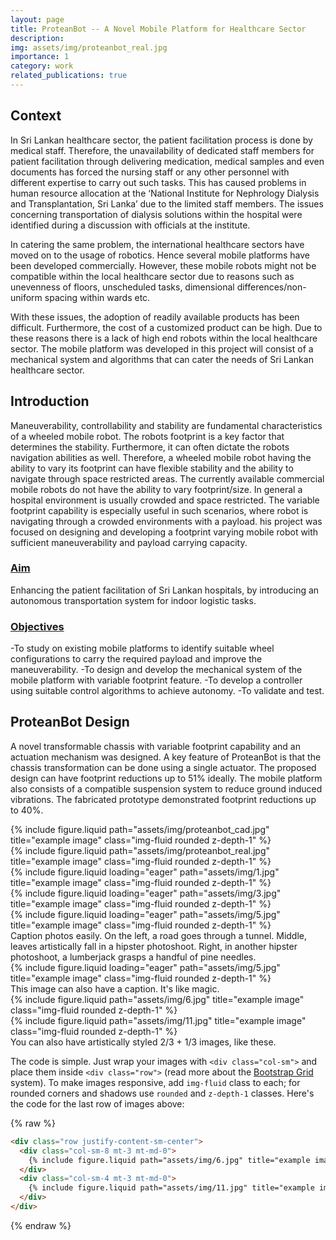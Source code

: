 ```yaml
---
layout: page
title: ProteanBot -- A Novel Mobile Platform for Healthcare Sector
description: 
img: assets/img/proteanbot_real.jpg
importance: 1
category: work
related_publications: true
---
```


<h2>Context</h2>
In Sri Lankan healthcare sector, the patient facilitation process is done by medical staff. Therefore, the unavailability of dedicated staff members for patient facilitation through delivering medication, medical samples and even documents has forced the nursing staff or any other personnel with different expertise to carry out such tasks. This has caused problems in human resource allocation at the ‘National Institute for Nephrology Dialysis and Transplantation, Sri Lanka’ due to the limited staff members. The issues concerning transportation of dialysis solutions within the hospital were identified during a discussion with officials at the institute.

In catering the same problem, the international healthcare sectors have moved on to the usage of robotics. Hence several mobile platforms have been developed commercially. However, these mobile robots might not be compatible within the local healthcare sector due to reasons such as unevenness of floors, unscheduled tasks, dimensional differences/non-uniform spacing within wards etc.

With these issues, the adoption of readily available products has been difficult. Furthermore, the cost of a customized product can be high. Due to these reasons there is a lack of high end robots within the local healthcare sector. The mobile platform was developed in this project will consist of a mechanical system and algorithms that can cater the needs of Sri Lankan healthcare sector. 

<h2>Introduction</h2>

Maneuverability, controllability and stability are fundamental characteristics of a wheeled mobile robot. The robots footprint is a key factor that determines the stability. Furthermore, it can often dictate the robots navigation abilities as well. Therefore, a wheeled mobile robot having the ability to vary its footprint can have flexible stability and the ability to navigate through space restricted areas. The currently available commercial mobile robots do not have the ability to vary footprint/size. In general a hospital environment is usually crowded and space restricted. The variable footprint capability is especially useful in such scenarios, where robot is navigating through a crowded environments with a payload. his project was focused on designing and developing a footprint varying mobile robot with sufficient maneuverability and payload carrying capacity.

<h3><u>Aim</u></h3>
Enhancing the patient facilitation of Sri Lankan hospitals, by introducing an autonomous transportation system for indoor logistic tasks.

<h3><u>Objectives</u></h3>
-To study on existing mobile platforms to identify suitable wheel configurations to carry the required payload and improve the maneuverability.
-To design and develop the mechanical system of the mobile platform with variable footprint feature.
-To develop a controller using suitable control algorithms to achieve autonomy.
-To validate and test.

<h2>ProteanBot Design</h2>

A novel transformable chassis with variable footprint capability and an actuation mechanism was designed. A key feature of ProteanBot is that the chassis transformation can be done using a single actuator. The proposed design can have footprint reductions up to 51% ideally.  The mobile platform also consists of a compatible suspension system to reduce ground induced vibrations. The fabricated prototype demonstrated footprint reductions up to 40%.

<div class="row justify-content-sm-center">
    <div class="col-sm-8 mt-3 mt-md-0">
        {% include figure.liquid path="assets/img/proteanbot_cad.jpg" title="example image" class="img-fluid rounded z-depth-1" %}
    </div>
    <div class="col-sm-4 mt-3 mt-md-0">
        {% include figure.liquid path="assets/img/proteanbot_real.jpg" title="example image" class="img-fluid rounded z-depth-1" %}
    </div>
</div>

<div class="row">
    <div class="col-sm mt-3 mt-md-0">
        {% include figure.liquid loading="eager" path="assets/img/1.jpg" title="example image" class="img-fluid rounded z-depth-1" %}
    </div>
    <div class="col-sm mt-3 mt-md-0">
        {% include figure.liquid loading="eager" path="assets/img/3.jpg" title="example image" class="img-fluid rounded z-depth-1" %}
    </div>
    <div class="col-sm mt-3 mt-md-0">
        {% include figure.liquid loading="eager" path="assets/img/5.jpg" title="example image" class="img-fluid rounded z-depth-1" %}
    </div>
</div>
<div class="caption">
    Caption photos easily. On the left, a road goes through a tunnel. Middle, leaves artistically fall in a hipster photoshoot. Right, in another hipster photoshoot, a lumberjack grasps a handful of pine needles.
</div>
<div class="row">
    <div class="col-sm mt-3 mt-md-0">
        {% include figure.liquid loading="eager" path="assets/img/5.jpg" title="example image" class="img-fluid rounded z-depth-1" %}
    </div>
</div>
<div class="caption">
    This image can also have a caption. It's like magic.
</div>



<div class="row justify-content-sm-center">
    <div class="col-sm-8 mt-3 mt-md-0">
        {% include figure.liquid path="assets/img/6.jpg" title="example image" class="img-fluid rounded z-depth-1" %}
    </div>
    <div class="col-sm-4 mt-3 mt-md-0">
        {% include figure.liquid path="assets/img/11.jpg" title="example image" class="img-fluid rounded z-depth-1" %}
    </div>
</div>
<div class="caption">
    You can also have artistically styled 2/3 + 1/3 images, like these.
</div>

The code is simple.
Just wrap your images with `<div class="col-sm">` and place them inside `<div class="row">` (read more about the <a href="https://getbootstrap.com/docs/4.4/layout/grid/">Bootstrap Grid</a> system).
To make images responsive, add `img-fluid` class to each; for rounded corners and shadows use `rounded` and `z-depth-1` classes.
Here's the code for the last row of images above:

{% raw %}

```html
<div class="row justify-content-sm-center">
  <div class="col-sm-8 mt-3 mt-md-0">
    {% include figure.liquid path="assets/img/6.jpg" title="example image" class="img-fluid rounded z-depth-1" %}
  </div>
  <div class="col-sm-4 mt-3 mt-md-0">
    {% include figure.liquid path="assets/img/11.jpg" title="example image" class="img-fluid rounded z-depth-1" %}
  </div>
</div>
```

{% endraw %}
